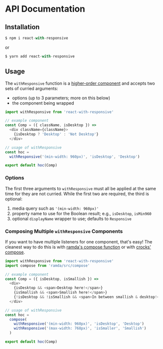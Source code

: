 # API Documentation

## Installation
```js
$ npm i react-with-responsive
```

or

```js
$ yarn add react-with-responsive
```

## Usage
The `withResponsive` function is a [higher-order
component](https://reactjs.org/docs/higher-order-components.html) and accepts
two sets of curried arguments:
  * options (up to 3 parameters; more on this below)
  * the component being wrapped

```js
import withResponsive from 'react-with-responsive'

// example component
const Comp = ({ className, isDesktop }) =>
  <div className={className}>
    {isDesktop ? 'Desktop' : 'Not Desktop'}
  </div>

// usage of withResponsive
const hoc =
  withResponsive('(min-width: 960px)', 'isDesktop', 'Desktop')

export default hoc(Comp)
```

### Options
The first three arguments to `withResponsive` must all be applied at the same
time for they are not curried. While the first two are required, the third is
optional:
1. media query such as `'(min-width: 960px)'`
1. property name to use for the Boolean result; e.g., `isDesktop`, `isMin960`
1. optional `displayName` wrapper to use; defaults to `Responsive`

### Composing Multiple `withResponsive` Components
If you want to have multiple listeners for one component, that's easy! The
cleanest way to do this is with [ramda's compose
function](https://ramdajs.com/docs/#compose) or with [crocks'
compose](https://evilsoft.github.io/crocks/docs/functions/helpers.html#compose).

```js
import withResponsive from 'react-with-responsive'
import compose from 'ramda/src/compose'

// example component
const Comp = ({ isDesktop, isSmallish }) =>
  <div>
    {isDesktop && <span>Desktop here!</span>}
    {isSmallish && <span>Smallish here!</span>}
    {!isDesktop && !isSmallish && <span>In between smallish & desktop!</span>}
  </div>

// usage of withResponsive
const hoc =
  compose(
    withResponsive('(min-width: 960px)', 'isDesktop', 'Desktop')
    withResponsive('(max-width: 768px)', 'isSmaller', 'Smallish')
  )

export default hoc(Comp)
